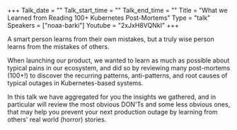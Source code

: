 +++
Talk_date = ""
Talk_start_time = ""
Talk_end_time = ""
Title = "What we Learned from Reading 100+ Kubernetes Post-Mortems"
Type = "talk"
Speakers = ["noaa-barki"]
Youtube = "2xJxH8VQNkI"
+++

A smart person learns from their own mistakes, but a truly wise person learns from the mistakes of others. 
 

When launching our product, we wanted to learn as much as possible about typical pains in our ecosystem, and did so by reviewing many post-mortems (100+!) to discover the recurring patterns, anti-patterns, and root causes of typical outages in Kubernetes-based systems.  
 

In this talk we have aggregated for you the insights we gathered, and in particular will review the most obvious DON'Ts and some less obvious ones, that may help you prevent your next production outage by learning from others' real world (horror) stories.